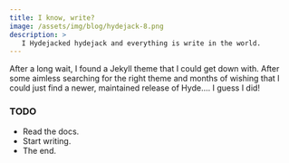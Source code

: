 ```yaml
---
title: I know, write?
image: /assets/img/blog/hydejack-8.png
description: >
   I Hydejacked hydejack and everything is write in the world.
---
```


After a long wait, I found a Jekyll theme that I could get down with. After some aimless searching for the right theme and months of wishing that I could just find a newer, maintained release of Hyde.... I guess I did!

### TODO
- Read the docs.
- Start writing.
- The end.
